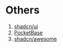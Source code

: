 # Others

1. [shadcn/ui](https://www.google.com/search?q=shadcn+ui&oq=shadcn&gs_lcrp=EgZjaHJvbWUqBggAEEUYOzIGCAAQRRg7MgYIARBFGDkyBggCEEUYPDIGCAMQLhhA0gEIMTAyNmowajGoAgCwAgA&sourceid=chrome&ie=UTF-8)
2. [PocketBase](https://pocketbase.io/)
3. [shadcn/awesome](https://github.com/birobirobiro/awesome-shadcn-ui)
